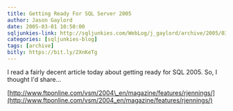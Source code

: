 ```yaml
---
title: Getting Ready For SQL Server 2005
author: Jason Gaylord
date: 2005-03-01 10:50:00
sqljunkies-link: http://sqljunkies.com/WebLog/j_gaylord/archive/2005/03/01/8279.aspx
categories: [sqljunkies-blog]
tags: [archive]
bitly: https://bit.ly/2XnKeTg
---
```


I read a fairly decent article today about getting ready for SQL 2005. So, I thought I'd share...  
  
[http://www.ftponline.com/vsm/2004\_en/magazine/features/rjennings/](http://www.ftponline.com/vsm/2004_en/magazine/features/rjennings/)
